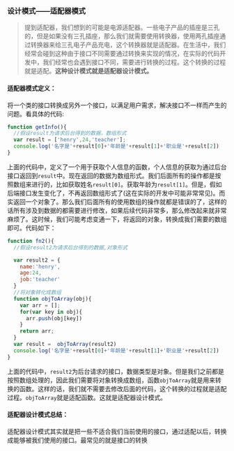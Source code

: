 
### 设计模式——适配器模式
> 提到适配器，我们想到的可能是电源适配器。一些电子产品的插座是三孔的，但是如果没有三孔插座，那么我们就需要使用转换器，使用两孔插座通过转换器来给三孔电子产品充电，这个转换器就是适配器。在生活中，我们经常会碰到这种由于接口不同需要通过转换来实现的情况，在实际的代码开发中，我们经常也会遇到接口不同，需要进行转换的过程。这个转换的过程就是适配。**这种设计模式就是适配器设计模式。**
#### 适配器模式定义：
将一个类的接口转换成另外一个接口，以满足用户需求，解决接口不一样而产生的问题。看具体的代码:
```javascript
function getInfo(){
  //假设result为请求后台得到的数据，数组形式
  var result = ['henry',24,'teacher'];
  console.log('名字是'+result[0]+'年龄是'+result[1]+'职业是'+result[2])
}
```
上面的代码中，定义了一个用于获取个人信息的函数，个人信息的获取为通过后台接口返回到`result`中。现在返回的数据为数组形式。我们后面所有的操作都是按照数组来进行的，比如获取姓名`result[0]`。获取年龄为`result[1]`。但是，假如后端接口发生变化了，不再返回数组形式了(这在实际的开发中可能非常常见)。而实返回一个对象了。那么我们后面所有的使用数组的操作就都是错误的了，这样的话所有涉及到数据的都需要进行修改，如果后续代码非常多，那么修改起来就非常麻烦了。这时候，我们可能考虑变通一下，将返回的对象，转换成我们需要的数组即可。代码如下：
```javascript
function fn2(){
  //假设result2为请求后台得到的数据,对象形式

  var result2 = {
    name:'henry',
    age:24,
    job:'teacher'
  }
  //将对象转化成数组
  function objToArray(obj){
    var arr = [];
    for(var key in obj){
      arr.push(obj[key])
    }
    return arr;
  }
  var result =  objToArray(result2)
  console.log('名字是'+result[0]+'年龄是'+result[1]+'职业是'+result[2])
}
```
上面的代码中，`result2`为后台请求的接口，数据类型是对象。但是我们之前都是按照数组处理的，因此我们需要将对象转换成数组，函数`objToArray`就是用来转换的函数。这样的话，我们就不需要去修改后面的代码，这个转换的过程就是适配过程。`objToArray`就是适配函数。这就是适配器设计模式。
#### 适配器设计模式总结：
适配器设计模式其实就是把一些不适合我们当前使用的接口，通过适配以后，转换成能够被我们使用的接口。最常见的就是接口的转换
